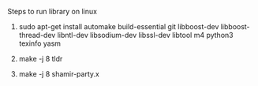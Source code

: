 Steps to run library on linux

1. sudo apt-get install automake build-essential git libboost-dev libboost-thread-dev libntl-dev libsodium-dev libssl-dev libtool m4 python3 texinfo yasm
2. make -j 8 tldr

3. make -j 8 shamir-party.x
